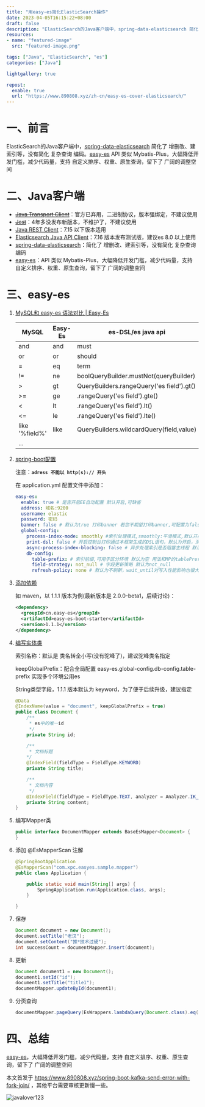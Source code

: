 ```yaml
---
title: "用easy-es简化ElasticSearch操作"
date: 2023-04-05T16:15:22+08:00
draft: false
description: "ElasticSearch的Java客户端中，spring-data-elasticsearch 简化了 增删改、建索引等，没有简化 复杂查询 编码。easy-es API 类似 Mybatis-Plus，大幅降低开发门槛，减少代码量，支持 自定义排序、权重、原生查询，留下了 广阔的调整空间"
resources:
- name: "featured-image"
  src: "featured-image.png"

tags: ["Java", "ElasticSearch", "es"]
categories: ["Java"]

lightgallery: true

repost:
  enable: true
  url: "https://www.890808.xyz/zh-cn/easy-es-cover-elasticsearch/"
---
```


<!--more-->

# 一、前言

ElasticSearch的Java客户端中，[spring-data-elasticsearch](https://github.com/spring-projects/spring-data-elasticsearch) 简化了 增删改、建索引等，没有简化 复杂查询 编码。[easy-es](https://www.easy-es.cn/) API 类似 Mybatis-Plus，大幅降低开发门槛，减少代码量，支持 自定义排序、权重、原生查询，留下了 广阔的调整空间

# 二、Java客户端

- ~~[Java Transport Client](https://www.elastic.co/guide/en/elasticsearch/client/java-api/current/index.html)~~：官方已弃用，二进制协议，版本强绑定，不建议使用
- ~~[Jest](https://github.com/searchbox-io/Jest)~~：4年多没发布新版本，不维护了，不建议使用
- [Java REST Client](https://www.elastic.co/guide/en/elasticsearch/client/java-rest/current/index.html)：7.15 以下版本适用
- [Elasticsearch Java API Client](https://www.elastic.co/guide/en/elasticsearch/client/java-api-client/current/index.html)：7.16 版本发布测试版，建议es 8.0 以上使用
- [spring-data-elasticsearch](https://github.com/spring-projects/spring-data-elasticsearch)：简化了 增删改、建索引等，没有简化 复杂查询 编码
- [easy-es](https://www.easy-es.cn/)：API 类似 Mybatis-Plus，大幅降低开发门槛，减少代码量，支持 自定义排序、权重、原生查询，留下了 广阔的调整空间

# 三、easy-es

1. [MySQL和 easy-es 语法对比 | Easy-Es](https://www.easy-es.cn/pages/8f3438/)
   
   | MySQL          | Easy-Es | es-DSL/es java api                        |
   | -------------- | ------- | ----------------------------------------- |
   | and            | and     | must                                      |
   | or             | or      | should                                    |
   | =              | eq      | term                                      |
   | !=             | ne      | boolQueryBuilder.mustNot(queryBuilder)    |
   | >              | gt      | QueryBuilders.rangeQuery('es field').gt() |
   | >=             | ge      | .rangeQuery('es field').gte()             |
   | <              | lt      | .rangeQuery('es field').lt()              |
   | <=             | le      | .rangeQuery('es field').lte()             |
   | like '%field%' | like    | QueryBuilders.wildcardQuery(field,value)  |
   | ...            |         |                                           |

2. [spring-boot配置](https://www.easy-es.cn/pages/eddebb/)
   
   注意：**`adress 不能以 http(s):// 开头`**
   
   在 application.yml 配置文件中添加：
   
   ```yml
   easy-es:
     enable: true # 是否开启EE自动配置 默认开启,可缺省
     address: 域名:9200
     username: elastic
     password: 密码
     banner: false # 默认为true 打印banner 若您不期望打印banner,可配置为false
     global-config:
       process-index-mode: smoothly #索引处理模式,smoothly:平滑模式,默认开启此模式, not_smoothly:非平滑模式, manual:手动模式
       print-dsl: false # 开启控制台打印通过本框架生成的DSL语句，默认为开启，测试稳定后的生产环境建议关闭，以提升少量性能
       async-process-index-blocking: false # 异步处理索引是否阻塞主线程 默认阻塞 数据量过大时调整为非阻塞异步进行 项目启动更快
       db-config:
         table-prefix: # 索引前缀,可用于区分环境 默认为空 用法和MP的tablePrefix一样的作用和用法
         field-strategy: not_null # 字段更新策略 默认为not_null
         refresh-policy: none # 默认为不刷新，wait_until对写入性能影响也很大
   ```

3. [添加依赖](https://www.easy-es.cn/pages/04414d/)
   
   如 maven，以 1.1.1 版本为例(最新版本是 2.0.0-beta1，后续讨论)：
   
   ```xml
   <dependency>
     <groupId>cn.easy-es</groupId>
     <artifactId>easy-es-boot-starter</artifactId>
     <version>1.1.1</version>
   </dependency>
   ```

4. [编写实体类](https://www.easy-es.cn/pages/ac41f0/)
   
   索引名称：默认是 类名转全小写(没有驼峰了)，建议驼峰类名指定
   
   keepGlobalPrefix：配合全局配置 easy-es.global-config.db-config.table-prefix 实现多个环境公用es
   
   String类型字段，1.1.1 版本默认为 keyword，为了便于后续升级，建议指定
   
   ```java
   @Data
   @IndexName(value = "document", keepGlobalPrefix = true)
   public class Document {
       /**
        * es中的唯一id
        */
       private String id;
   
       /**
        * 文档标题
       */
       @IndexField(fieldType = FieldType.KEYWORD)
       private String title;
   
       /**
        * 文档内容
        */
       @IndexField(fieldType = FieldType.TEXT, analyzer = Analyzer.IK_SMART)
       private String content;
   }
   ```

5. 编写Mapper类
   
   ```java
   public interface DocumentMapper extends BaseEsMapper<Document> {
   }
   ```

6. 添加 @EsMapperScan 注解
   
   ```java
   @SpringBootApplication
   @EsMapperScan("com.xpc.easyes.sample.mapper")
   public class Application {
   
       public static void main(String[] args) {
           SpringApplication.run(Application.class, args);
       }
   
   }
   ```

7. 保存
   
   ```java
   Document document = new Document();
   document.setTitle("老汉");
   document.setContent("推*技术过硬");
   int successCount = documentMapper.insert(document);
   ```

8. 更新
   
   ```java
   Document document1 = new Document();
   document1.setId("id");
   document1.setTitle("title1");
   documentMapper.updateById(document1);
   ```

9. 分页查询
   
   ```java
   documentMapper.pageQuery(EsWrappers.lambdaQuery(Document.class).eq(Document::getTitle, "老汉"), 1, 20)
   ```

# 四、总结

[easy-es](https://www.easy-es.cn/)，大幅降低开发门槛，减少代码量，支持 自定义排序、权重、原生查询，留下了 广阔的调整空间

本文首发于 https://www.890808.xyz/spring-boot-kafka-send-error-with-fork-join/ ，其他平台需要审核更新慢一些。

![javalover123](https://img.890808.xyz/file/javalover123/2023/04/688b88cfd4ed9f6fcd56828b849ce47c.jpg)

